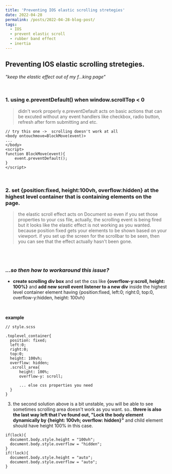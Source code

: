 ```yaml
---
title: 'Preventing IOS elastic scrolling stretegies'
date: 2022-04-28
permalink: /posts/2022-04-28-blog-post/
tags:
  - IOS
  - prevent elastic scroll
  - rubber band effect
  - inertia
---
```

## Preventing IOS elastic scrolling stretegies.

*"keep the elastic effect out of my f...king page"*

<br/>

### 1. using e.preventDefault() when window.scrollTop < 0
> didn't work properly
> e.preventDefault acts on basic actions that can be excuted without any event handlers like checkbox, radio button, refresh after form submitting and etc.

```
// try this one ->  scrolling doesn't work at all
<body ontouchmove=BlockMove(event)>
...
</body>
<script>
function BlockMove(event){
    event.preventDefault();
}
</script>
```
<br/>


### 2. set {position:fixed, height:100vh, overflow:hidden} at the highest level container that is containing elements on the page.
> the elastic scroll effect acts on Document so even if you set those properties to your css file, actually, the scrolling event is being fired but it looks like the elastic effect is not working as you wanted. because position fixed gets your elements to be shown based on your viewport. if you set up the screen for the scrollbar to be seen, then you can see that the effect actually hasn't been gone.

<br/>


<br/>

### ***...so then how to workaround this issue?***

* **create scrolling div box** and set the css like **{overflow-y:scroll, height: 100%}** and **add new scroll event listener to a new div** inside the highest level container element having {position:fixed, left:0; right:0, top:0, overflow-y:hidden, height: 100vh}  


<br/>

**example**
```
// style.scss

.toplevel_container{
  position: fixed;
  left:0;
  right:0;
  top:0;
  height: 100vh;
  overflow: hidden;
  .scroll_area{
      height: 100%;
      overflow-y: scroll;

      ... else css properties you need
  }
}

```


3. the second solution above is a bit unstable, you will be able to see sometimes scrolling area doesn't work as you want. so.. **threre is also the last way left that I've found out, "Lock the body element dynamically by {height: 100vh; overflow: hidden}"** and child element should have height 100% in this case.
```
if(lock){
  document.body.style.height = "100vh";
  document.body.style.overflow = "hidden";
}
if(!lock){
  document.body.style.height = "auto";
  document.body.style.overflow = "auto";
}
```